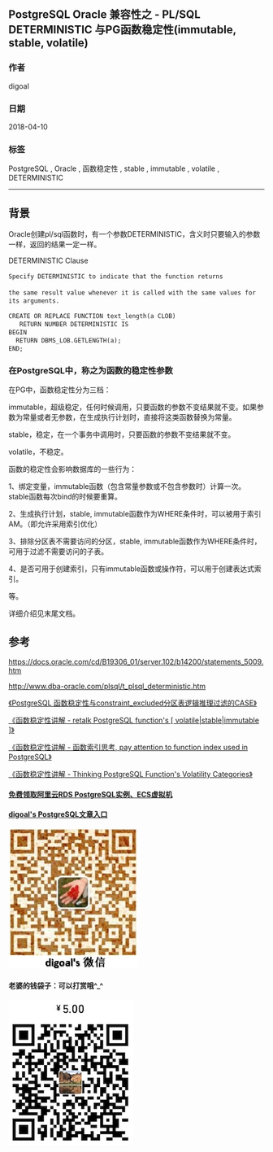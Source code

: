 ## PostgreSQL Oracle 兼容性之 - PL/SQL DETERMINISTIC 与PG函数稳定性(immutable, stable, volatile)  
                                                           
### 作者                                                           
digoal                                                           
                                                           
### 日期                                                           
2018-04-10                                                         
                                                           
### 标签                                                           
PostgreSQL , Oracle , 函数稳定性 , stable , immutable , volatile , DETERMINISTIC   
                                                           
----                                                           
                                                           
## 背景    
Oracle创建pl/sql函数时，有一个参数DETERMINISTIC，含义时只要输入的参数一样，返回的结果一定一样。  
  
DETERMINISTIC Clause  
  
```  
Specify DETERMINISTIC to indicate that the function returns 

the same result value whenever it is called with the same values for its arguments.  
```  
  
```  
CREATE OR REPLACE FUNCTION text_length(a CLOB)   
   RETURN NUMBER DETERMINISTIC IS  
BEGIN   
  RETURN DBMS_LOB.GETLENGTH(a);  
END;  
```  
  
### 在PostgreSQL中，称之为函数的稳定性参数
在PG中，函数稳定性分为三档：  
  
immutable，超级稳定，任何时候调用，只要函数的参数不变结果就不变。如果参数为常量或者无参数，在生成执行计划时，直接将这类函数替换为常量。  
  
stable，稳定，在一个事务中调用时，只要函数的参数不变结果就不变。  
  
volatile，不稳定。  
  
函数的稳定性会影响数据库的一些行为：  
  
1、绑定变量，immutable函数（包含常量参数或不包含参数时）计算一次。stable函数每次bind的时候要重算。  
  
2、生成执行计划，stable, immutable函数作为WHERE条件时，可以被用于索引AM。（即允许采用索引优化）  
  
3、排除分区表不需要访问的分区，stable, immutable函数作为WHERE条件时，可用于过滤不需要访问的子表。  
  
4、是否可用于创建索引，只有immutable函数或操作符，可以用于创建表达式索引。  
  
等。  
  
详细介绍见末尾文档。  
  
## 参考  
https://docs.oracle.com/cd/B19306_01/server.102/b14200/statements_5009.htm  
  
http://www.dba-oracle.com/plsql/t_plsql_deterministic.htm  
  
[《PostgreSQL 函数稳定性与constraint_excluded分区表逻辑推理过滤的CASE》](../201605/20160531_01.md)    
  
[《函数稳定性讲解 - retalk PostgreSQL function's [ volatile|stable|immutable ]》](../201212/20121226_01.md)    
  
[《函数稳定性讲解 - 函数索引思考, pay attention to function index used in PostgreSQL》](../201206/20120626_02.md)    
  
[《函数稳定性讲解 - Thinking PostgreSQL Function's Volatility Categories》](../201106/20110610_01.md)    
  
  
  
  
  
  
  
  
  
  
  
  
  
#### [免费领取阿里云RDS PostgreSQL实例、ECS虚拟机](https://free.aliyun.com/ "57258f76c37864c6e6d23383d05714ea")
  
  
#### [digoal's PostgreSQL文章入口](https://github.com/digoal/blog/blob/master/README.md "22709685feb7cab07d30f30387f0a9ae")
  
  
![digoal's weixin](../pic/digoal_weixin.jpg "f7ad92eeba24523fd47a6e1a0e691b59")
  
  
#### 老婆的钱袋子：可以打赏哦^_^  
![wife's weixin ds](../pic/wife_weixin_ds.jpg "acd5cce1a143ef1d6931b1956457bc9f")
  

